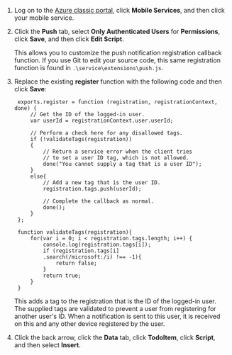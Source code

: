 
1. Log on to the [Azure classic portal](https://manage.windowsazure.cn/), click **Mobile Services**, and then click your mobile service.

2. Click the **Push** tab, select **Only Authenticated Users** for **Permissions**, click **Save**, and then click **Edit Script**.
	
	This allows you to customize the push notification registration callback function. If you use Git to edit your source code, this same registration function is found in `.\service\extensions\push.js`.

3. Replace the existing **register** function with the following code and then click **Save**:

		exports.register = function (registration, registrationContext, done) {   
		    // Get the ID of the logged-in user.
			var userId = registrationContext.user.userId;    
		    
			// Perform a check here for any disallowed tags.
			if (!validateTags(registration))
			{
				// Return a service error when the client tries 
		        // to set a user ID tag, which is not allowed.		
				done("You cannot supply a tag that is a user ID");		
			}
			else{
				// Add a new tag that is the user ID.
				registration.tags.push(userId);
				
				// Complete the callback as normal.
				done();
			}
		};
		
		function validateTags(registration){
		    for(var i = 0; i < registration.tags.length; i++) { 
		        console.log(registration.tags[i]);           
				if (registration.tags[i]
				.search(/microsoft:/i) !== -1){
					return false;
				}
				return true;
			}
		}

	This adds a tag to the registration that is the ID of the logged-in user. The supplied tags are validated to prevent a user from registering for another user's ID. When a notification is sent to this user, it is received on this and any other device registered by the user.

4. Click the back arrow, click the **Data** tab, click **TodoItem**, click **Script**, and then select **Insert**. 